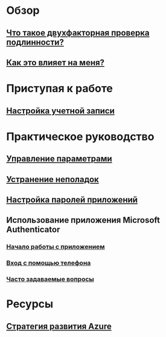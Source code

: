 

# Обзор


## [Что такое двухфакторная проверка подлинности?](multi-factor-authentication-end-user.md)


## [Как это влияет на меня?](multi-factor-authentication-end-user-signin.md)



# Приступая к работе


## [Настройка учетной записи](multi-factor-authentication-end-user-first-time.md)



# Практическое руководство


## [Управление параметрами](multi-factor-authentication-end-user-manage-settings.md)


## [Устранение неполадок](multi-factor-authentication-end-user-troubleshoot.md)


## [Настройка паролей приложений](multi-factor-authentication-end-user-app-passwords.md)


## Использование приложения Microsoft Authenticator


### [Начало работы с приложением](microsoft-authenticator-app-how-to.md)


### [Вход с помощью телефона](microsoft-authenticator-app-phone-signin-faq.md)


### [Часто задаваемые вопросы](microsoft-authenticator-app-faq.md)



# Ресурсы


## [Стратегия развития Azure](https://azure.microsoft.com/roadmap/)
